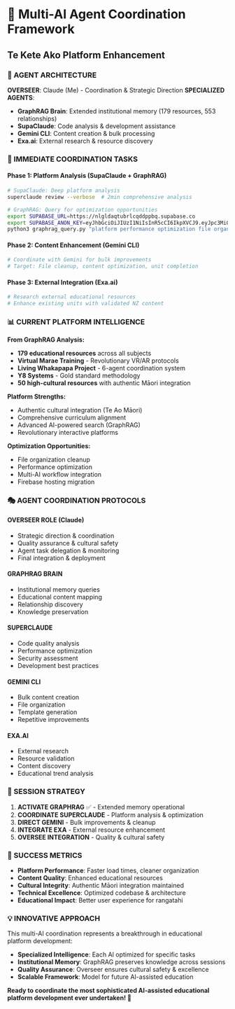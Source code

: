 # 🧠 Multi-AI Agent Coordination Framework
## Te Kete Ako Platform Enhancement

### 🎯 AGENT ARCHITECTURE
**OVERSEER**: Claude (Me) - Coordination & Strategic Direction
**SPECIALIZED AGENTS**:
- **GraphRAG Brain**: Extended institutional memory (179 resources, 553 relationships)
- **SupaClaude**: Code analysis & development assistance  
- **Gemini CLI**: Content creation & bulk processing
- **Exa.ai**: External research & resource discovery

### 🚀 IMMEDIATE COORDINATION TASKS

#### **Phase 1: Platform Analysis (SupaClaude + GraphRAG)**
```bash
# SupaClaude: Deep platform analysis
superclaude review --verbose  # 2min comprehensive analysis

# GraphRAG: Query for optimization opportunities  
export SUPABASE_URL=https://nlgldaqtubrlcqddppbq.supabase.co
export SUPABASE_ANON_KEY=eyJhbGciOiJIUzI1NiIsInR5cCI6IkpXVCJ9.eyJpc3MiOiJzdXBhYmFzZSIsInJlZiI6Im5sZ2xkYXF0dWJybGNxZGRwcGJxIiwicm9sZSI6ImFub24iLCJpYXQiOjE3NTMwODkzMzksImV4cCI6MjA2ODY2NTMzOX0.IFaWqep1MBSofARiCUuzvAReC44hwGnmKOMNSd55nIM
python3 graphrag_query.py "platform performance optimization file organization"
```

#### **Phase 2: Content Enhancement (Gemini CLI)**
```bash
# Coordinate with Gemini for bulk improvements
# Target: File cleanup, content optimization, unit completion
```

#### **Phase 3: External Integration (Exa.ai)**  
```bash
# Research external educational resources
# Enhance existing units with validated NZ content
```

### 📊 CURRENT PLATFORM INTELLIGENCE

**From GraphRAG Analysis:**
- **179 educational resources** across all subjects
- **Virtual Marae Training** - Revolutionary VR/AR protocols
- **Living Whakapapa Project** - 6-agent coordination system
- **Y8 Systems** - Gold standard methodology  
- **50 high-cultural resources** with authentic Māori integration

**Platform Strengths:**
- Authentic cultural integration (Te Ao Māori)
- Comprehensive curriculum alignment  
- Advanced AI-powered search (GraphRAG)
- Revolutionary interactive platforms

**Optimization Opportunities:**
- File organization cleanup
- Performance optimization
- Multi-AI workflow integration
- Firebase hosting migration

### 🎭 AGENT COORDINATION PROTOCOLS

#### **OVERSEER ROLE (Claude)**
- Strategic direction & coordination
- Quality assurance & cultural safety
- Agent task delegation & monitoring
- Final integration & deployment

#### **GRAPHRAG BRAIN**
- Institutional memory queries
- Educational content mapping
- Relationship discovery
- Knowledge preservation

#### **SUPERCLAUDE**
- Code quality analysis
- Performance optimization  
- Security assessment
- Development best practices

#### **GEMINI CLI**
- Bulk content creation
- File organization
- Template generation
- Repetitive improvements

#### **EXA.AI**
- External research
- Resource validation
- Content discovery
- Educational trend analysis

### 🚀 SESSION STRATEGY

1. **ACTIVATE GRAPHRAG** ✅ - Extended memory operational
2. **COORDINATE SUPERCLAUDE** - Platform analysis & optimization
3. **DIRECT GEMINI** - Bulk improvements & cleanup
4. **INTEGRATE EXA** - External resource enhancement
5. **OVERSEE INTEGRATION** - Quality & cultural safety

### 🎯 SUCCESS METRICS

- **Platform Performance**: Faster load times, cleaner organization
- **Content Quality**: Enhanced educational resources
- **Cultural Integrity**: Authentic Māori integration maintained
- **Technical Excellence**: Optimized codebase & architecture
- **Educational Impact**: Better user experience for rangatahi

### 💡 INNOVATIVE APPROACH

This multi-AI coordination represents a breakthrough in educational platform development:
- **Specialized Intelligence**: Each AI optimized for specific tasks
- **Institutional Memory**: GraphRAG preserves knowledge across sessions
- **Quality Assurance**: Overseer ensures cultural safety & excellence
- **Scalable Framework**: Model for future AI-assisted education

**Ready to coordinate the most sophisticated AI-assisted educational platform development ever undertaken! 🌟**